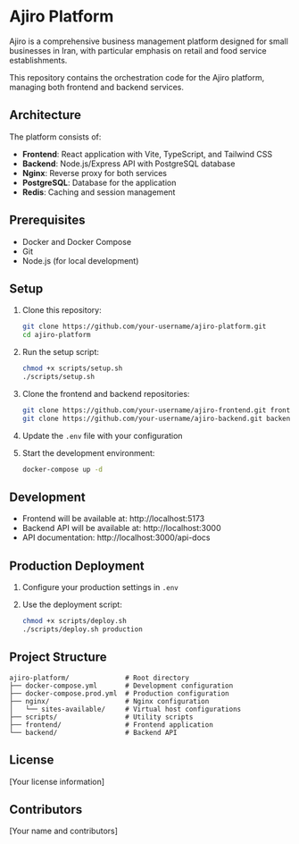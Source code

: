 # Ajiro Platform

Ajiro is a comprehensive business management platform designed for small businesses in Iran, with particular emphasis on retail and food service establishments.

This repository contains the orchestration code for the Ajiro platform, managing both frontend and backend services.

## Architecture

The platform consists of:

- **Frontend**: React application with Vite, TypeScript, and Tailwind CSS
- **Backend**: Node.js/Express API with PostgreSQL database
- **Nginx**: Reverse proxy for both services
- **PostgreSQL**: Database for the application
- **Redis**: Caching and session management

## Prerequisites

- Docker and Docker Compose
- Git
- Node.js (for local development)

## Setup

1. Clone this repository:
   ```bash
   git clone https://github.com/your-username/ajiro-platform.git
   cd ajiro-platform
   ```

2. Run the setup script:
   ```bash
   chmod +x scripts/setup.sh
   ./scripts/setup.sh
   ```

3. Clone the frontend and backend repositories:
   ```bash
   git clone https://github.com/your-username/ajiro-frontend.git frontend
   git clone https://github.com/your-username/ajiro-backend.git backend
   ```

4. Update the `.env` file with your configuration

5. Start the development environment:
   ```bash
   docker-compose up -d
   ```

## Development

- Frontend will be available at: http://localhost:5173
- Backend API will be available at: http://localhost:3000
- API documentation: http://localhost:3000/api-docs

## Production Deployment

1. Configure your production settings in `.env`

2. Use the deployment script:
   ```bash
   chmod +x scripts/deploy.sh
   ./scripts/deploy.sh production
   ```

## Project Structure

```
ajiro-platform/              # Root directory
├── docker-compose.yml       # Development configuration
├── docker-compose.prod.yml  # Production configuration
├── nginx/                   # Nginx configuration
│   └── sites-available/     # Virtual host configurations
├── scripts/                 # Utility scripts
├── frontend/                # Frontend application
└── backend/                 # Backend API
```

## License

[Your license information]

## Contributors

[Your name and contributors] 